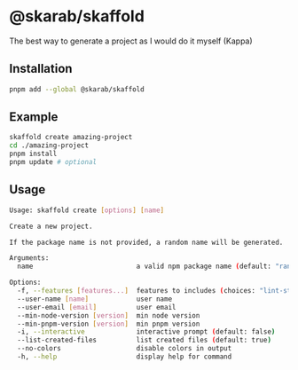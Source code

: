 # @skarab/skaffold

The best way to generate a project as I would do it myself (Kappa)

## Installation

```bash
pnpm add --global @skarab/skaffold
```

## Example

```bash
skaffold create amazing-project
cd ./amazing-project
pnpm install
pnpm update # optional
```

## Usage

```bash
Usage: skaffold create [options] [name]

Create a new project.

If the package name is not provided, a random name will be generated.

Arguments:
  name                          a valid npm package name (default: "random")

Options:
  -f, --features [features...]  features to includes (choices: "lint-staged", "vitest", "vitest-type-assert", default: "all")
  --user-name [name]            user name
  --user-email [email]          user email
  --min-node-version [version]  min node version
  --min-pnpm-version [version]  min pnpm version
  -i, --interactive             interactive prompt (default: false)
  --list-created-files          list created files (default: true)
  --no-colors                   disable colors in output
  -h, --help                    display help for command
```
